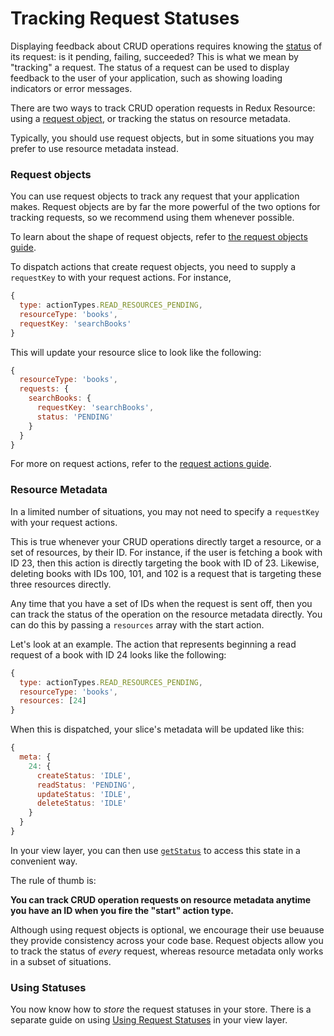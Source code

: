 # Tracking Request Statuses

Displaying feedback about CRUD operations requires knowing the
[status](../requests/request-statuses.md) of its request: is it pending,
failing, succeeded? This is what we mean by "tracking" a request. The status of
a request can be used to display feedback to the user of your application, such
as showing loading indicators or error messages.

There are two ways to track CRUD operation requests in Redux Resource:
using a [request object](../requests/request-objects.md), or tracking the status
on resource metadata.

Typically, you should use request objects, but in some situations you may prefer to use
resource metadata instead.

### Request objects

You can use request objects to track any request that your application makes. Request
objects are by far the more powerful of the two options for tracking requests,
so we recommend using them whenever possible.

To learn about the shape of request objects, refer to
[the request objects guide](../requests/request-objects.md).

To dispatch actions that create request objects, you need to supply a `requestKey` to
with your request actions. For instance,

```js
{
  type: actionTypes.READ_RESOURCES_PENDING,
  resourceType: 'books',
  requestKey: 'searchBooks'
}
```

This will update your resource slice to look like the following:

```js
{
  resourceType: 'books',
  requests: {
    searchBooks: {
      requestKey: 'searchBooks',
      status: 'PENDING'
    }
  }
}
```

For more on request actions, refer to the [request actions guide](../requests/request-actions.md).

### Resource Metadata

In a limited number of situations, you may not need to specify a `requestKey`
with your request actions.

This is true whenever your CRUD operations directly target a resource, or a
set of resources, by their ID. For instance, if the user is fetching a book
with ID 23, then this action is directly targeting the book with ID of 23.
Likewise, deleting books with IDs 100, 101, and 102 is a request that is
targeting these three resources directly.

Any time that you have a set of IDs when the request is sent off, then you can
track the status of the operation on the resource metadata directly. You can
do this by passing a `resources` array with the start action.

Let's look at an example. The action that represents beginning a read request
of a book with ID 24 looks like the following:

```js
{
  type: actionTypes.READ_RESOURCES_PENDING,
  resourceType: 'books',
  resources: [24]
}
```

When this is dispatched, your slice's metadata will be updated like this:

```js
{
  meta: {
    24: {
      createStatus: 'IDLE',
      readStatus: 'PENDING',
      updateStatus: 'IDLE',
      deleteStatus: 'IDLE'
    }
  }
}
```

In your view layer, you can then use
[`getStatus`](../api-reference/get-status.md) to access this state in a
convenient way.

The rule of thumb is:

**You can track CRUD operation requests on resource metadata anytime you have an
ID when you fire the "start" action type.**

Although using request objects is optional, we encourage their use beuause they provide
consistency across your code base. Request objects allow you to track the status of _every_
request, whereas resource metadata only works in a subset of situations.

### Using Statuses

You now know how to _store_ the request statuses in your store. There is a
separate guide on using
[Using Request Statuses](using-request-statuses.md) in your
view layer.
